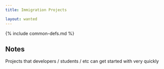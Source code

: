 ```yaml
---
title: Immigration Projects

layout: wanted
---
```

{% include common-defs.md %}

## Notes

Projects that developers / students / etc can get started with very quickly
